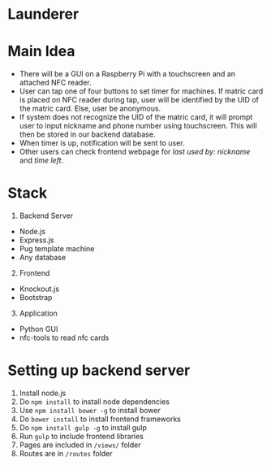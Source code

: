 # Launderer

# Main Idea
* There will be a GUI on a Raspberry Pi with a touchscreen and an attached NFC reader.
* User can tap one of four buttons to set timer for machines. If matric card is placed on NFC reader during tap, user will be identified by the UID of the matric card. Else, user be anonymous.
* If system does not recognize the UID of the matric card, it will prompt user to input nickname and phone number using touchscreen. This will then be stored in our backend database.
* When timer is up, notification will be sent to user.
* Other users can check frontend webpage for *last used by: nickname* and *time left*.

# Stack
1. Backend Server
 * Node.js
 * Express.js
 * Pug template machine
 * Any database
2. Frontend
 * Knockout.js
 * Bootstrap
3. Application
 * Python GUI
 * nfc-tools to read nfc cards

# Setting up backend server
1. Install node.js
2. Do `npm install` to install node dependencies
3. Use `npm install bower -g` to install bower
4. Do `bower install` to install frontend frameworks
5. Do `npm install gulp -g` to install gulp
6. Run `gulp` to include frontend libraries
7. Pages are included in `/views/` folder
8. Routes are in `/routes` folder